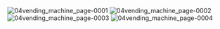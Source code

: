 
![04vending_machine_page-0001](https://github.com/user-attachments/assets/98bb7631-931b-431c-8703-520801dd75e9)
![04vending_machine_page-0002](https://github.com/user-attachments/assets/4c0a4b33-df05-4eb0-803c-af5a2a10e5c0)
![04vending_machine_page-0003](https://github.com/user-attachments/assets/7a056970-8be2-480b-bdf7-0f6ceabf89d9)
![04vending_machine_page-0004](https://github.com/user-attachments/assets/701617fb-7f55-4b9b-810e-95a8876e1313)



